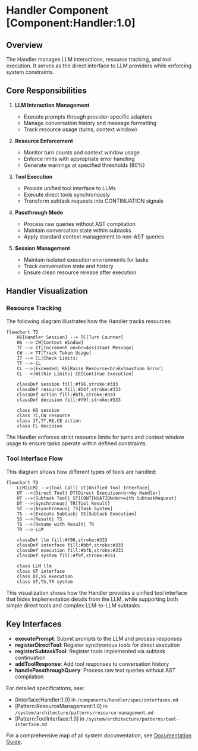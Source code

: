 # Handler Component [Component:Handler:1.0]

## Overview

The Handler manages LLM interactions, resource tracking, and tool execution. It serves as the direct interface to LLM providers while enforcing system constraints.

## Core Responsibilities

1. **LLM Interaction Management**
   - Execute prompts through provider-specific adapters
   - Manage conversation history and message formatting
   - Track resource usage (turns, context window)

2. **Resource Enforcement**
   - Monitor turn counts and context window usage
   - Enforce limits with appropriate error handling
   - Generate warnings at specified thresholds (80%)

3. **Tool Execution**
   - Provide unified tool interface to LLMs
   - Execute direct tools synchronously
   - Transform subtask requests into CONTINUATION signals

4. **Passthrough Mode**
   - Process raw queries without AST compilation
   - Maintain conversation state within subtasks
   - Apply standard context management to non-AST queries

5. **Session Management**
   - Maintain isolated execution environments for tasks
   - Track conversation state and history
   - Ensure clean resource release after execution

## Handler Visualization

### Resource Tracking
The following diagram illustrates how the Handler tracks resources:

```mermaid
flowchart TD
    HS[Handler Session] --> TC[Turn Counter]
    HS --> CW[Context Window]
    TC --> IT[Increment on<br>Assistant Message]
    CW --> TT[Track Token Usage]
    IT --> CL[Check Limits]
    TT --> CL
    CL -->|Exceeded| RE[Raise Resource<br>Exhaustion Error]
    CL -->|Within Limits| CE[Continue Execution]
    
    classDef session fill:#f96,stroke:#333
    classDef resource fill:#bbf,stroke:#333
    classDef action fill:#bfb,stroke:#333
    classDef decision fill:#f9f,stroke:#333
    
    class HS session
    class TC,CW resource
    class IT,TT,RE,CE action
    class CL decision
```

The Handler enforces strict resource limits for turns and context window usage to ensure tasks operate within defined constraints.

### Tool Interface Flow
This diagram shows how different types of tools are handled:

```mermaid
flowchart TD
    LLM[LLM] -->|Tool Call| UT[Unified Tool Interface]
    UT -->|Direct Tool| DT[Direct Execution<br>by Handler]
    UT -->|Subtask Tool| ST[CONTINUATION<br>with SubtaskRequest]
    DT -->|Synchronous| TR[Tool Result]
    ST -->|Asynchronous| TS[Task System]
    TS -->|Execute Subtask| SS[Subtask Execution]
    SS -->|Result| TS
    TS -->|Resume with Result| TR
    TR --> LLM
    
    classDef llm fill:#f96,stroke:#333
    classDef interface fill:#bbf,stroke:#333
    classDef execution fill:#bfb,stroke:#333
    classDef system fill:#f9f,stroke:#333
    
    class LLM llm
    class UT interface
    class DT,SS execution
    class ST,TS,TR system
```

This visualization shows how the Handler provides a unified tool interface that hides implementation details from the LLM, while supporting both simple direct tools and complex LLM-to-LLM subtasks.

## Key Interfaces

- **executePrompt**: Submit prompts to the LLM and process responses
- **registerDirectTool**: Register synchronous tools for direct execution
- **registerSubtaskTool**: Register tools implemented via subtask continuation
- **addToolResponse**: Add tool responses to conversation history
- **handlePassthroughQuery**: Process raw text queries without AST compilation

For detailed specifications, see:
- [Interface:Handler:1.0] in `/components/handler/spec/interfaces.md`
- [Pattern:ResourceManagement:1.0] in `/system/architecture/patterns/resource-management.md`
- [Pattern:ToolInterface:1.0] in `/system/architecture/patterns/tool-interface.md`

For a comprehensive map of all system documentation, see [Documentation Guide](/system/docs-guide.md).
